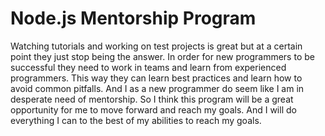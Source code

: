 # Node.js Mentorship Program

Watching tutorials and working on test projects is great but at a certain point they just stop being the answer. In order for new programmers to be successful they need to work in teams and learn from experienced programmers. This way they can learn best practices and learn how to avoid common pitfalls. And I as a new programmer do seem like I am in desperate need of mentorship. So I think this program will be a great opportunity for me to move forward and reach my goals. And I will do everything I can to the best of my abilities to reach my goals.